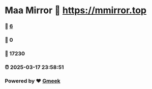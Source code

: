 # Maa Mirror :link: https://mmirror.top 
### :page_facing_up: [6](https://mmirror.top/tag.html) 
### :speech_balloon: 0 
### :hibiscus: 17230 
### :alarm_clock: 2025-03-17 23:58:51 
### Powered by :heart: [Gmeek](https://github.com/Meekdai/Gmeek)
